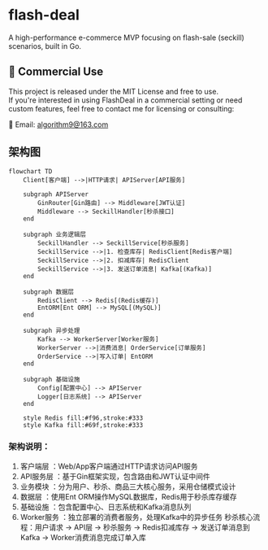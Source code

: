# flash-deal
A high-performance e-commerce MVP focusing on flash-sale (seckill) scenarios, built in Go.

## 💼 Commercial Use

This project is released under the MIT License and free to use.  
If you're interested in using FlashDeal in a commercial setting or need custom features, feel free to contact me for licensing or consulting:

📧 Email: algorithm9@163.com

## 架构图
```mermaid
flowchart TD
    Client[客户端] -->|HTTP请求| APIServer[API服务]
    
    subgraph APIServer
        GinRouter[Gin路由] --> Middleware[JWT认证]
        Middleware --> SeckillHandler[秒杀接口]
    end
    
    subgraph 业务逻辑层
        SeckillHandler --> SeckillService[秒杀服务]
        SeckillService -->|1. 检查库存| RedisClient[Redis客户端]
        SeckillService -->|2. 扣减库存| RedisClient
        SeckillService -->|3. 发送订单消息| Kafka[(Kafka)]
    end
    
    subgraph 数据层
        RedisClient --> Redis[(Redis缓存)]
        EntORM[Ent ORM] --> MySQL[(MySQL)]
    end
    
    subgraph 异步处理
        Kafka --> WorkerServer[Worker服务]
        WorkerServer -->|消费消息| OrderService[订单服务]
        OrderService -->|写入订单| EntORM
    end
    
    subgraph 基础设施
        Config[配置中心] --> APIServer
        Logger[日志系统] --> APIServer
    end
    
    style Redis fill:#f96,stroke:#333
    style Kafka fill:#69f,stroke:#333
```

### 架构说明：

1. 客户端层 ：Web/App客户端通过HTTP请求访问API服务
2. API服务层 ：基于Gin框架实现，包含路由和JWT认证中间件
3. 业务模块 ：分为用户、秒杀、商品三大核心服务，采用仓储模式设计
4. 数据层 ：使用Ent ORM操作MySQL数据库，Redis用于秒杀库存缓存
5. 基础设施 ：包含配置中心、日志系统和Kafka消息队列
6. Worker服务 ：独立部署的消费者服务，处理Kafka中的异步任务
   秒杀核心流程：用户请求 → API层 → 秒杀服务 → Redis扣减库存 → 发送订单消息到Kafka → Worker消费消息完成订单入库